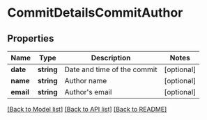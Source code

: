 # CommitDetailsCommitAuthor

## Properties
Name | Type | Description | Notes
------------ | ------------- | ------------- | -------------
**date** | **string** | Date and time of the commit | [optional] 
**name** | **string** | Author name | [optional] 
**email** | **string** | Author&#39;s email | [optional] 

[[Back to Model list]](../README.md#documentation-for-models) [[Back to API list]](../README.md#documentation-for-api-endpoints) [[Back to README]](../README.md)


